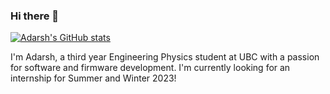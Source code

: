 ### Hi there 👋

<!--
**adarshgovi/adarshgovi** is a ✨ _special_ ✨ repository because its `README.md` (this file) appears on your GitHub profile.


Here are some ideas to get you started:

- 🔭 I’m currently working on developing my machine learning and AI skillset
- 🌱 I’m currently learning ...
- 👯 I’m looking to collaborate on ...
- 🤔 I’m looking for help with ...
- 💬 Ask me about ...
- 📫 How to reach me: ...
- 😄 Pronouns: He/Him
- ⚡ Fun fact: ...
-->
[![Adarsh's GitHub stats](https://github-readme-stats.vercel.app/api?username=adarshgovi)](https://github.com/anuraghazra/github-readme-stats)

I'm Adarsh, a third year Engineering Physics student at UBC with a passion for software and firmware development. I'm currently looking for an internship for Summer and Winter 2023!
